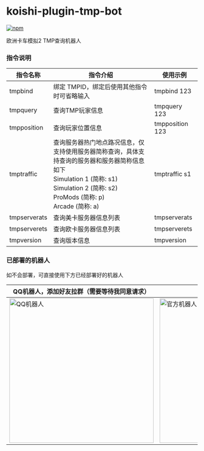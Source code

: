 # koishi-plugin-tmp-bot

[![npm](https://img.shields.io/npm/v/koishi-plugin-tmp-bot?style=flat-square)](https://www.npmjs.com/package/koishi-plugin-tmp-bot)

欧洲卡车模拟2 TMP查询机器人

### 指令说明
| 指令名称         | 指令介绍                                                                                                                                        | 使用示例            |
|--------------|---------------------------------------------------------------------------------------------------------------------------------------------|-----------------|
| tmpbind      | 绑定 TMPID，绑定后使用其他指令时可省略输入                                                                                                                    | tmpbind 123     |
| tmpquery     | 查询TMP玩家信息                                                                                                                                   | tmpquery 123    |
| tmpposition  | 查询玩家位置信息                                                                                                                                    | tmpposition 123 |
| tmptraffic   | 查询服务器热门地点路况信息，仅支持使用服务器简称查询，具体支持查询的服务器和服务器简称信息如下</br>Simulation 1 (简称: s1)</br>Simulation 2 (简称: s2)</br>ProMods (简称: p)</br>Arcade  (简称: a) | tmptraffic s1   |
| tmpserverats | 查询美卡服务器信息列表                                                                                                                                 | tmpserverats    |
| tmpserverets | 查询欧卡服务器信息列表                                                                                                                                 | tmpserverets    |
| tmpversion   | 查询版本信息                                                                                                                                      | tmpversion      |

### 已部署的机器人
如不会部署，可直接使用下方已经部署好的机器人

| QQ机器人，添加好友拉群（需要等待我同意请求）                                                                      | 官方机器人                                                                                        |
|----------------------------------------------------------------------------------------------|----------------------------------------------------------------------------------------------|
| <img src="https://www.helloimg.com/i/2025/01/20/678da69e7a4da.jpg" width="380" alt="QQ机器人"/> | <img src="https://www.helloimg.com/i/2025/01/20/678da69ecfe34.jpg" width="380" alt="官方机器人"/> |



